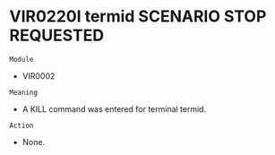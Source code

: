 # VIR0220I termid SCENARIO STOP REQUESTED

`Module`
- VIR0002

`Meaning`
- A KILL command was entered for terminal termid.

`Action`
- None.
